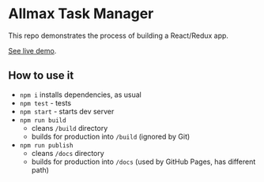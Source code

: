 # Allmax Task Manager

This repo demonstrates the process of building a React/Redux app. 

[See live demo](https://vladimirlogachev.github.io/allmax-task-manager/).

## How to use it

- `npm i` installs dependencies, as usual
- `npm test` - tests
- `npm start` - starts dev server
- `npm run build`
  - cleans `/build` directory
  - builds for production into `/build` (ignored by Git)
- `npm run publish`
  - cleans `/docs` directory
  - builds for production into `/docs` (used by GitHub Pages, has different path)
